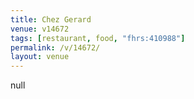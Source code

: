 ```yaml
---
title: Chez Gerard
venue: v14672
tags: [restaurant, food, "fhrs:410988"]
permalink: /v/14672/
layout: venue
---
```

null